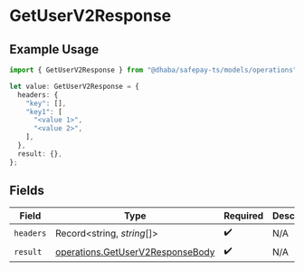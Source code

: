 # GetUserV2Response

## Example Usage

```typescript
import { GetUserV2Response } from "@dhaba/safepay-ts/models/operations";

let value: GetUserV2Response = {
  headers: {
    "key": [],
    "key1": [
      "<value 1>",
      "<value 2>",
    ],
  },
  result: {},
};
```

## Fields

| Field                                                                                | Type                                                                                 | Required                                                                             | Description                                                                          |
| ------------------------------------------------------------------------------------ | ------------------------------------------------------------------------------------ | ------------------------------------------------------------------------------------ | ------------------------------------------------------------------------------------ |
| `headers`                                                                            | Record<string, *string*[]>                                                           | :heavy_check_mark:                                                                   | N/A                                                                                  |
| `result`                                                                             | [operations.GetUserV2ResponseBody](../../models/operations/getuserv2responsebody.md) | :heavy_check_mark:                                                                   | N/A                                                                                  |